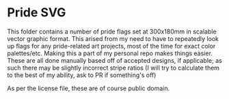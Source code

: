 # Pride SVG

This folder contains a number of pride flags set at 300x180mm in scalable vector graphic format. This arised from my need to have to repeatedly look up flags for any pride-related art projects, most of the time for exact color palettes/etc. Making this a part of my personal repo makes things easier. These are all done manually based off of accepted designs, if applicable; as such there may be slightly incorrect stripe ratios (I will try to calculate them to the best of my ability, ask to PR if something's off)

As per the license file, these are of course public domain.